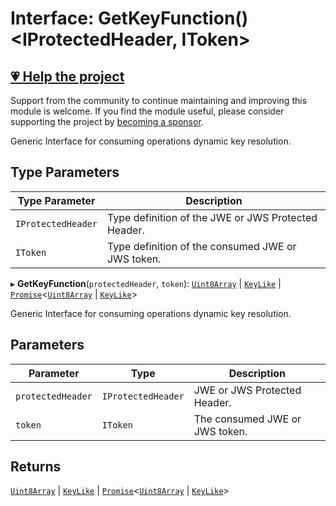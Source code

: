# Interface: GetKeyFunction()\<IProtectedHeader, IToken\>

## [💗 Help the project](https://github.com/sponsors/panva)

Support from the community to continue maintaining and improving this module is welcome. If you find the module useful, please consider supporting the project by [becoming a sponsor](https://github.com/sponsors/panva).

Generic Interface for consuming operations dynamic key resolution.

## Type Parameters

| Type Parameter | Description |
| ------ | ------ |
| `IProtectedHeader` | Type definition of the JWE or JWS Protected Header. |
| `IToken` | Type definition of the consumed JWE or JWS token. |

▸ **GetKeyFunction**(`protectedHeader`, `token`): [`Uint8Array`](https://developer.mozilla.org/docs/Web/JavaScript/Reference/Global_Objects/Uint8Array) \| [`KeyLike`](../type-aliases/KeyLike.md) \| [`Promise`](https://developer.mozilla.org/docs/Web/JavaScript/Reference/Global_Objects/Promise)\<[`Uint8Array`](https://developer.mozilla.org/docs/Web/JavaScript/Reference/Global_Objects/Uint8Array) \| [`KeyLike`](../type-aliases/KeyLike.md)\>

Generic Interface for consuming operations dynamic key resolution.

## Parameters

| Parameter | Type | Description |
| ------ | ------ | ------ |
| `protectedHeader` | `IProtectedHeader` | JWE or JWS Protected Header. |
| `token` | `IToken` | The consumed JWE or JWS token. |

## Returns

[`Uint8Array`](https://developer.mozilla.org/docs/Web/JavaScript/Reference/Global_Objects/Uint8Array) \| [`KeyLike`](../type-aliases/KeyLike.md) \| [`Promise`](https://developer.mozilla.org/docs/Web/JavaScript/Reference/Global_Objects/Promise)\<[`Uint8Array`](https://developer.mozilla.org/docs/Web/JavaScript/Reference/Global_Objects/Uint8Array) \| [`KeyLike`](../type-aliases/KeyLike.md)\>
